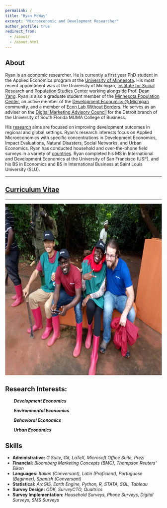 ```yaml
---
permalink: /
title: "Ryan McWay"
excerpt: "Microeconomic and Development Researcher"
author_profile: true
redirect_from: 
  - /about/
  - /about.html
---
```


<!-- Should add a cover photo. Maybe from the field -->

About
----
Ryan is an economic researcher. He is currently a first year PhD student in the Applied Economics program at the [University of Minnesota](https://apec.umn.edu/people/ryan-mcway). His most recent appointment was at the University of Michigan, [Institute for Social Research](https://isr.umich.edu/) and [Population Studies Center](https://www.psc.isr.umich.edu/people/staff.html) working alongside Prof. [Dean Yang](https://sites.lsa.umich.edu/deanyang/). Ryan is also a graduate student member of the [Minnesota Population Center](https://pop.umn.edu/people/student-members),  an active member of the [Development Economics @ Michigan](https://devecon.umich.edu/people/alumni/) community, and a member of [Econ Lab Without Borders](https://www.alessandracassar.net/econ-lab-without-borders.html). He serves as an adviser on the [Digital Marketing Advisory Council](https://www.digitalmarketingatusf.com/ryan-mcway.html) for the Detroit branch of the University of South Florida MUMA College of Business. 

His [research](/research/) aims are focused on improving development outcomes in regional and global settings.  Ryan's research interests focus on Applied Microeconomics with specific concentrations in Development Economics, Impact Evaluations, Natural Disasters, Social Networks, and Urban Economics. Ryan has conducted household and over-the-phone field surveys in a variety of [countries](/fieldwork/). Ryan completed his MS in International and Development Economics at the University of San Francisco (USF), and his BS in Economics and BS in International Business at Saint Louis University (SLU).

****************

## [Curriculum Vitae](/cv/)

****************

<img src="/images/brac_fieldwork.jpg" width="100%" height="550">

##  Research Interests:

&nbsp;&nbsp;&nbsp;&nbsp;&nbsp;&nbsp;  ***Development Economics***

&nbsp;&nbsp;&nbsp;&nbsp;&nbsp;&nbsp;  ***Environmental Economics***

&nbsp;&nbsp;&nbsp;&nbsp;&nbsp;&nbsp;  ***Behavioral Economics***

&nbsp;&nbsp;&nbsp;&nbsp;&nbsp;&nbsp;  ***Urban Economics***

<!--
&nbsp;&nbsp;&nbsp;&nbsp;&nbsp;&nbsp;  ***Corporate Governance***: Do female board of directors improve earnings management? Can optimizing board members' compensation packages improve the quality of earnings?

&nbsp;&nbsp;&nbsp;&nbsp;&nbsp;&nbsp;  ***Education***: How do cruise ship arrivals affect female educational attainment in developing nations? 

&nbsp;&nbsp;&nbsp;&nbsp;&nbsp;&nbsp;  ***Labor***: How do cruise ship arrivals affect the female labor force in developing nations? 

&nbsp;&nbsp;&nbsp;&nbsp;&nbsp;&nbsp;  ***Methodology***: How can we improve collaborative efforts through research practices? 

&nbsp;&nbsp;&nbsp;&nbsp;&nbsp;&nbsp;  ***Natural Disasters***: What are the aggregate economic growth affects of damages resulting from tornadoes? Can exposure to the affects of a cyclone impact behavioral preferences and sexual behavior?

&nbsp;&nbsp;&nbsp;&nbsp;&nbsp;&nbsp;  ***Public Health***: Do broad humanitarian aid programs exacerbate misinformation and stigmitizing attitudes amongst HIV+ and HIV vulnerable communities? Can endorsement from local leaders, financial incentives, and feedback on misinformation increase social distancing practices and improve COVID-19 related knowledge? Which early childhood development internventions are effective at improving children's health?
-->

Skills
----
* **Administrative:** *G Suite, Git, LaTeX, Microsoft Office Suite, Prezi*
* **Financial:** *Bloomberg Marketing Concepts (BMC), Thompson Reuters' Eikon*
* **Languages:** *Italian (Conversant), Latin (Proficient), Portuguese (Beginner), Spanish (Conversant)*
* **Statistical:** *ArcGIS, Earth Engine, Python, R, STATA, SQL, Tableau*
* **Survey Design:** *ODK, SurveyCTO, Qualtrics*
* **Survey Implementation:** *Household Surveys, Phone Surveys, Digital Surveys, SMS Surveys*

